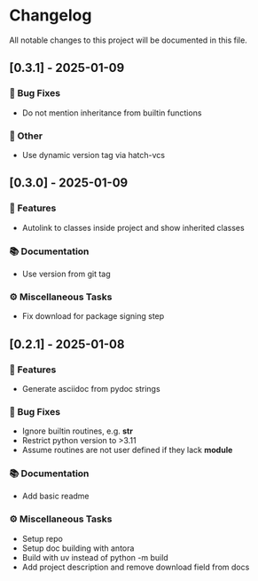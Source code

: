 # Changelog

All notable changes to this project will be documented in this file.

## [0.3.1] - 2025-01-09

### 🐛 Bug Fixes

- Do not mention inheritance from builtin functions

### 💼 Other

- Use dynamic version tag via hatch-vcs

## [0.3.0] - 2025-01-09

### 🚀 Features

- Autolink to classes inside project and show inherited classes

### 📚 Documentation

- Use version from git tag

### ⚙️ Miscellaneous Tasks

- Fix download for package signing step

## [0.2.1] - 2025-01-08

### 🚀 Features

- Generate asciidoc from pydoc strings

### 🐛 Bug Fixes

- Ignore builtin routines, e.g. __str__
- Restrict python version to >3.11
- Assume routines are not user defined if they lack __module__

### 📚 Documentation

- Add basic readme

### ⚙️ Miscellaneous Tasks

- Setup repo
- Setup doc building with antora
- Build with uv instead of python -m build
- Add project description and remove download field from docs

<!-- generated by git-cliff -->
